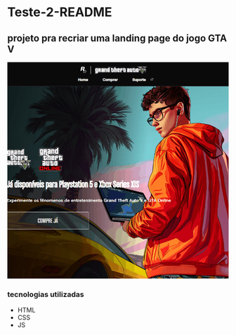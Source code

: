 # Teste-2-README 

## projeto pra recriar uma landing page do jogo GTA V
 
 <img src="gif-projeto.gif">

 ### tecnologias utilizadas 
 - HTML
 - CSS 
 - JS 